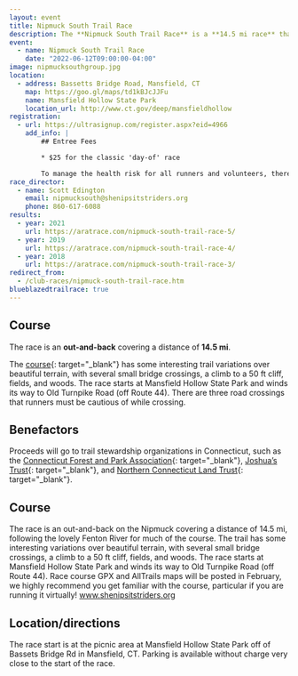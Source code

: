 ```yaml
---
layout: event
title: Nipmuck South Trail Race
description: The **Nipmuck South Trail Race** is a **14.5 mi race** that for the most part follows the Fenton river.
event: 
  - name: Nipmuck South Trail Race
    date: "2022-06-12T09:00:00-04:00"
image: nipmucksouthgroup.jpg
location: 
  - address: Bassetts Bridge Road, Mansfield, CT
    map: https://goo.gl/maps/td1kBJcJJFu
    name: Mansfield Hollow State Park
    location_url: http://www.ct.gov/deep/mansfieldhollow
registration:
  - url: https://ultrasignup.com/register.aspx?eid=4966
    add_info: |
        ## Entree Fees

        * $25 for the classic 'day-of' race

        To manage the health risk for all runners and volunteers, there is **absolutely no** day-of registration
race_director: 
  - name: Scott Edington
    email: nipmucksouth@shenipsitstriders.org
    phone: 860-617-6088
results:
  - year: 2021
    url: https://aratrace.com/nipmuck-south-trail-race-5/
  - year: 2019
    url: https://aratrace.com/nipmuck-south-trail-race-4/
  - year: 2018
    url: https://aratrace.com/nipmuck-south-trail-race-3/
redirect_from:
  - /club-races/nipmuck-south-trail-race.htm
blueblazedtrailrace: true
---
```


## Course
The race is an **out-and-back** covering a distance of **14.5 mi**.

The [course](http://shenipsitstriders.org/wp-content/uploads/2014/12/nipmuck_south_course.pdf){: target="_blank"} has some interesting trail variations over beautiful terrain, with several small bridge crossings, a climb to a 50 ft cliff, fields, and woods. The race starts at Mansfield Hollow State Park and winds its way to Old Turnpike Road (off Route 44). There are three road crossings that runners must be cautious of while crossing.

## Benefactors
Proceeds will go to trail stewardship organizations in Connecticut, such as the [Connecticut Forest and Park Association](https://www.ctwoodlands.org/){: target="_blank"}, [Joshua’s Trust](https://joshuastrust.org/){: target="_blank"}, and [Northern Connecticut Land Trust](https://northernctlandtrust.org/){: target="_blank"}.

## Course
The race is an out-and-back on the Nipmuck covering a distance of 14.5 mi, following the lovely Fenton River for much of the course. The trail has some interesting variations over beautiful terrain, with several small bridge crossings, a climb to a 50 ft cliff, fields, and woods. The race starts at Mansfield Hollow State Park and winds its way to Old Turnpike Road (off Route 44). Race course GPX and AllTrails maps will be posted in February, we highly recommend you get familiar with the course, particular if you are running it virtually! www.shenipsitstriders.org

## Location/directions
The race start is at the picnic area at Mansfield Hollow State Park off of Bassets Bridge Rd in Mansfield, CT. Parking is available without charge very close to the start of the race.
